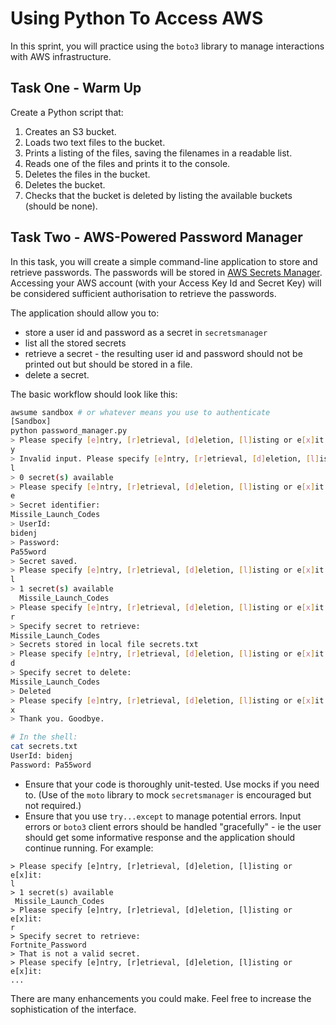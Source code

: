 # Using Python To Access AWS 

In this sprint, you will practice using the `boto3` library to manage interactions with AWS infrastructure.

## Task One - Warm Up
Create a Python script that:
1. Creates an S3 bucket.
1. Loads two text files to the bucket.
1. Prints a listing of the files, saving the filenames in a readable list.
1. Reads one of the files and prints it to the console.
1. Deletes the files in the bucket.
1. Deletes the bucket.
1. Checks that the bucket is deleted by listing the available buckets (should be none).

## Task Two - AWS-Powered Password Manager

In this task, you will create a simple command-line application to store and retrieve passwords. The passwords will be stored in [AWS Secrets Manager](https://aws.amazon.com/secrets-manager/). Accessing your AWS account (with your Access Key Id and Secret Key) will be considered sufficient authorisation to retrieve the passwords.

The application should allow you to:
 - store a user id and password as a secret in `secretsmanager`
 - list all the stored secrets
 - retrieve a secret - the resulting user id and password should not be printed out but should be stored in a file.
 - delete a secret.

The basic workflow should look like this:
```bash
awsume sandbox # or whatever means you use to authenticate
[Sandbox]
python password_manager.py
> Please specify [e]ntry, [r]etrieval, [d]eletion, [l]isting or e[x]it:
y
> Invalid input. Please specify [e]ntry, [r]etrieval, [d]eletion, [l]isting or e[x]it:
l
> 0 secret(s) available
> Please specify [e]ntry, [r]etrieval, [d]eletion, [l]isting or e[x]it:
e
> Secret identifier: 
Missile_Launch_Codes
> UserId:
bidenj
> Password:
Pa55word
> Secret saved.
> Please specify [e]ntry, [r]etrieval, [d]eletion, [l]isting or e[x]it:
l
> 1 secret(s) available
  Missile_Launch_Codes
> Please specify [e]ntry, [r]etrieval, [d]eletion, [l]isting or e[x]it:
r
> Specify secret to retrieve:
Missile_Launch_Codes
> Secrets stored in local file secrets.txt
> Please specify [e]ntry, [r]etrieval, [d]eletion, [l]isting or e[x]it:
d
> Specify secret to delete:
Missile_Launch_Codes
> Deleted
> Please specify [e]ntry, [r]etrieval, [d]eletion, [l]isting or e[x]it:
x
> Thank you. Goodbye.

# In the shell:
cat secrets.txt
UserId: bidenj
Password: Pa55word
```

 - Ensure that your code is thoroughly unit-tested. Use mocks if you need to. (Use of the `moto` library to mock `secretsmanager` is encouraged but not required.)
 - Ensure that you use `try...except` to manage potential errors. Input errors or `boto3` client errors should be handled "gracefully" - ie the user should get some informative response and the application should continue running. For example:
 ```
> Please specify [e]ntry, [r]etrieval, [d]eletion, [l]isting or e[x]it:
l
> 1 secret(s) available
  Missile_Launch_Codes
> Please specify [e]ntry, [r]etrieval, [d]eletion, [l]isting or e[x]it:
r
> Specify secret to retrieve:
Fortnite_Password
> That is not a valid secret.
> Please specify [e]ntry, [r]etrieval, [d]eletion, [l]isting or e[x]it:
...
```

 There are many enhancements you could make. Feel free to increase the sophistication of the interface.



